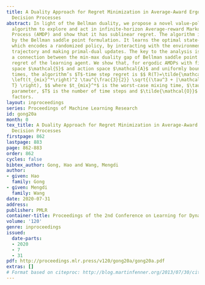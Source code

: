 ```yaml
---
title: A Duality Approach for Regret Minimization in Average-Award Ergodic Markov
  Decision Processes
abstract: In light of the Bellman duality, we propose a novel value-policy gradient
  algorithm to explore and act in infinite-horizon Average-reward Markov Decision
  Process (AMDP) and show that it has sublinear regret. The algorithm is motivated
  by the Bellman saddle point formulation. It learns the optimal state-action distribution,
  which encodes a randomized policy, by interacting with the environment along a single
  trajectory and making primal-dual updates. The key to the analysis is to establish
  a connection between the min-max duality gap of Bellman saddle point and the cumulative
  regret of the learning agent. We show that, for ergodic AMDPs with finite state
  space $\mathcal{S}$ and action space $\mathcal{A}$ and uniformly bounded mixing
  times, the algorithm’s $T$-time step regret is $$ R(T)=\tilde{\mathcal{O}}\left(
  \left(t_{mix}^*\right)^2 \tau^{\frac{3}{2}} \sqrt{(\tau^3 + |\mathcal{A}|) |\mathcal{S}|
  T} \right), $$ where $t_{mix}^*$ is the worst-case mixing time, $\tau$ is an ergodicity
  parameter, $T$ is the number of time steps and $\tilde{\mathcal{O}}$ hides polylog
  factors.
layout: inproceedings
series: Proceedings of Machine Learning Research
id: gong20a
month: 0
tex_title: A Duality Approach for Regret Minimization in Average-Award Ergodic Markov
  Decision Processes
firstpage: 862
lastpage: 883
page: 862-883
order: 862
cycles: false
bibtex_author: Gong, Hao and Wang, Mengdi
author:
- given: Hao
  family: Gong
- given: Mengdi
  family: Wang
date: 2020-07-31
address: 
publisher: PMLR
container-title: Proceedings of the 2nd Conference on Learning for Dynamics and Control
volume: '120'
genre: inproceedings
issued:
  date-parts:
  - 2020
  - 7
  - 31
pdf: http://proceedings.mlr.press/v120/gong20a/gong20a.pdf
extras: []
# Format based on citeproc: http://blog.martinfenner.org/2013/07/30/citeproc-yaml-for-bibliographies/
---
```

